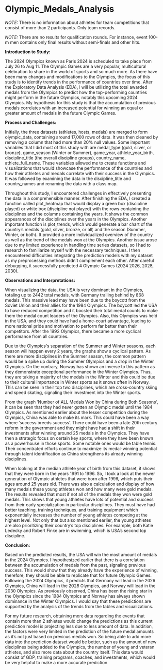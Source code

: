 # Olympic_Medals_Analysis


_NOTE:_ There is no information about athletes for team competitions that consist of more than 2 participants. Only team records.

_NOTE:_ There are no results for qualification rounds. For instance, event 100-m men contains only final results without semi-finals and other hits.


**Introduction to Study:**

The 2024 Olympics known as Paris 2024 is scheduled to take place from July 26 to Aug 11. The Olympic Games are a very popular, multicultural celebration to share in the world of sports and so much more. As there have been many changes and modifications to the Olympics, the focus of this study is to identify trends in the performance of countries over time. After the Exploratory Data Analysis (EDA), I will be utilizing the total awarded medals from the Olympics to predict how the top-performing countries might perform in the future Olympics, notably this upcoming 2024 Olympics. My hypothesis for this study is that the accumulation of previous medals correlates with an increased potential for winning an equal or greater amount of medals in the future Olympic Games. 


**Process and Challenges:**

Initially, the three datasets (athletes, hosts, medals) are merged to form olympic_data, containing around 17,000 rows of data. It was then cleaned by removing a column that had more than 20% null values. Some important variables that I did most of this study with are medal_type (gold, silver, or bronze), game_season (Winter or Summer), game_year, athlete_year_birth, discipline_title (the overall discipline groups), country_name, athlete_full_name. These variables allowed me to create functions and visualizations that would showcase the performance of the countries and how their athletes and medals correlate with their success in the Olympics. It was followed by examining the data in the discipline_title and country_names and renaming the data with a class map. 
 
Throughout this study, I encountered challenges in effectively presenting the data in a comprehensible manner. After finishing the EDA, I created a function called plot_heatmap that would display a green box (discipline played) or white box (discipline not played) with the rows containing the disciplines and the columns containing the years. It shows the common appearances of the disciplines over the years in the Olympics. Another important function is plot_trends, which would generate a bar chart of the country’s medals (gold, silver, bronze, or all) and the season (Summer, Winter, or both). It provided a more individualized overview of the country as well as the trend of the medals won at the Olympics. Another issue arose due to my limited experience in handling time series datasets, so I had to research to familiarize myself with the necessary techniques. I then encountered difficulties integrating the prediction models with my dataset as my preprocessing methods didn’t complement each other. After careful debugging, it successfully predicted 4 Olympic Games (2024 2026, 2028, 2030).


**Observations and Interpretations:**

When visualizing the data, the USA is very dominant in the Olympics, totaling up to 2442 total medals, with Germany trailing behind by 868 medals. This massive lead may have been due to the boycott from the Soviet Union and their allies for the 1984 Olympics. The boycott led the USA to have reduced competition and it boosted their total medal counts to make them the medal count leaders of the Olympics. Also, this Olympics was held in the USA, and they could have had a home-court advantage, leading to more national pride and motivation to perform far better than their competitors. After the 1992 Olympics, there became a more cyclical performance from all countries. 
    
Due to the Olympics's separation of the Summer and Winter seasons, each season will happen every 2 years, the graphs show a cyclical pattern. As there are more disciplines in the Summer season, the common pattern would be a spike up during the Summer Olympics and a drop in the Winter Olympics. On the contrary, Norway has shown an inverse to this pattern as they demonstrate exceptional performance in the Winter Olympics. Thus, they are taking a majority of the medals in the Winter and this could be due to their cultural importance in Winter sports as it snows often in Norway. This can be seen in their top two disciplines, which are cross-country skiing and speed skating, signaling their investment into the Winter sports. 
    
From the graph ‘Number of ALL Medals Won by China during Both Seasons’, it can be seen that they had never gotten an Olympic medal until the 1984 Olympics. As mentioned earlier about the lesser competition during the Olympics, China was able to make its mark. This could have been a way where ‘success breeds success’. There could have been a late 20th century reform in the government and they might have had a shift in their investments after winning around 25 medals in the Olympics. They have then a strategic focus on certain key sports, where they have been known as a powerhouse in those sports. Some notable ones would be table tennis. Their concentrated efforts continue to maximize its medal-winning potential through talent identification as China strengthens its already winning disciplines. 
    
When looking at the median athlete year of birth from this dataset, it shows that they were born in the years 1991 to 1996. So, I took a look at the newer generation of Olympic athletes that were born after 1996, which puts their ages around 25 years old. There was also a calculation and display of how many medals these young athletes won and how many were gold medals. The results revealed that most if not all of the medals they won were gold medals. This shows that young athletes have lots of potential and success from their early specialization in particular disciplines. They must have had better teaching, training techniques, and training equipment which exponentially increases the number of young athletes competing at the highest level. Not only that but also mentioned earlier, the young athletes are also prioritizing their country’s top disciplines. For example, both Katie Ledecky and Robert Finke are in swimming, which is USA’s second top discipline. 


**Conclusion:**

Based on the predicted results, the USA will win the most amount of medals in the 2024 Olympics. I hypothesized earlier that there is a correlation between the accumulation of medals from the past, signaling previous success. This would show that they already have the experience of winning, therefore, they should be able to replicate that for future Olympic Games. Following the 2024 Olympics, it predicts that Germany will lead in the 2026 Olympics, China will lead in the 2028 Olympics, and Norway will lead in the 2030 Olympics. As previously observed, China has been the rising star in the Olympics since the 1984 Olympics and Norway has always shown dominance in the Winter Olympics. I would say that these predictions are supported by the analysis of the trends from the tables and visualizations.
    
For my future research, obtaining more data regarding the events that contain more than 2 athletes would change the predictions as this current prediction model is projecting less due to less amount of data. In addition, the factors were very limited in the prediction of the future medal amounts as it’s not just based on previous medals won. So being able to add more data into the prediction dataset would be better, such as the amount of new disciplines being added to the Olympics, the number of young and veteran athletes, and also more data about the country itself. This data would consist of GDP, training programs, coaches, and investments, which would be very helpful to make a more accurate prediction. 
